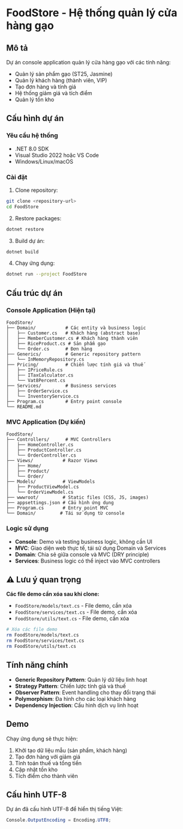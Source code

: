 # FoodStore - Hệ thống quản lý cửa hàng gạo

## Mô tả
Dự án console application quản lý cửa hàng gạo với các tính năng:
- Quản lý sản phẩm gạo (ST25, Jasmine)
- Quản lý khách hàng (thành viên, VIP)
- Tạo đơn hàng và tính giá
- Hệ thống giảm giá và tích điểm
- Quản lý tồn kho

## Cấu hình dự án

### Yêu cầu hệ thống
- .NET 8.0 SDK
- Visual Studio 2022 hoặc VS Code
- Windows/Linux/macOS

### Cài đặt
1. Clone repository:
```bash
git clone <repository-url>
cd FoodStore
```

2. Restore packages:
```bash
dotnet restore
```

3. Build dự án:
```bash
dotnet build
```

4. Chạy ứng dụng:
```bash
dotnet run --project FoodStore
```

## Cấu trúc dự án

### Console Application (Hiện tại)
```
FoodStore/
├── Domain/           # Các entity và business logic
│   ├── Customer.cs   # Khách hàng (abstract base)
│   ├── MemberCustomer.cs # Khách hàng thành viên
│   ├── RiceProduct.cs # Sản phẩm gạo
│   └── Order.cs      # Đơn hàng
├── Generics/         # Generic repository pattern
│   └── InMemoryRepository.cs
├── Pricing/          # Chiến lược tính giá và thuế
│   ├── IPriceRule.cs
│   ├── ITaxCalculator.cs
│   └── Vat8Percent.cs
├── Services/         # Business services
│   ├── OrderService.cs
│   └── InventoryService.cs
├── Program.cs        # Entry point console
└── README.md
```

### MVC Application (Dự kiến)
```
FoodStore/
├── Controllers/      # MVC Controllers
│   ├── HomeController.cs
│   ├── ProductController.cs
│   └── OrderController.cs
├── Views/           # Razor Views
│   ├── Home/
│   ├── Product/
│   └── Order/
├── Models/          # ViewModels
│   ├── ProductViewModel.cs
│   └── OrderViewModel.cs
├── wwwroot/         # Static files (CSS, JS, images)
├── appsettings.json # Cấu hình ứng dụng
├── Program.cs       # Entry point MVC
└── Domain/         # Tái sử dụng từ console
```

### Logic sử dụng
- **Console**: Demo và testing business logic, không cần UI
- **MVC**: Giao diện web thực tế, tái sử dụng Domain và Services
- **Domain**: Chia sẻ giữa console và MVC (DRY principle)
- **Services**: Business logic có thể inject vào MVC controllers

## ⚠️ Lưu ý quan trọng

**Các file demo cần xóa sau khi clone:**
- `FoodStore/models/text.cs` - File demo, cần xóa
- `FoodStore/services/text.cs` - File demo, cần xóa  
- `FoodStore/utils/text.cs` - File demo, cần xóa

```bash
# Xóa các file demo
rm FoodStore/models/text.cs
rm FoodStore/services/text.cs
rm FoodStore/utils/text.cs
```

## Tính năng chính
- **Generic Repository Pattern**: Quản lý dữ liệu linh hoạt
- **Strategy Pattern**: Chiến lược tính giá và thuế
- **Observer Pattern**: Event handling cho thay đổi trạng thái
- **Polymorphism**: Đa hình cho các loại khách hàng
- **Dependency Injection**: Cấu hình dịch vụ linh hoạt

## Demo
Chạy ứng dụng sẽ thực hiện:
1. Khởi tạo dữ liệu mẫu (sản phẩm, khách hàng)
2. Tạo đơn hàng với giảm giá
3. Tính toán thuế và tổng tiền
4. Cập nhật tồn kho
5. Tích điểm cho thành viên

## Cấu hình UTF-8
Dự án đã cấu hình UTF-8 để hiển thị tiếng Việt:
```csharp
Console.OutputEncoding = Encoding.UTF8;
```
